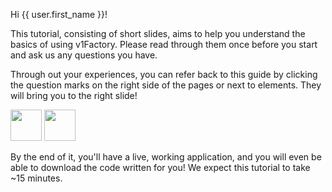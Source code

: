 Hi {{ user.first_name }}!

This tutorial, consisting of short slides, aims to help you understand the basics of using v1Factory. Please read through them once before you start and ask us any questions you have.

Through out your experiences, you can refer back to this guide by clicking the question marks on the right side of the pages or next to elements. They will bring you to the right slide!

<div class="images">
	<img height="50" class="img-polaroid" src="{{ STATIC_URL }}img/tutorial/q-mark1.png">
	<img height="50" class="img-polaroid" src="{{ STATIC_URL }}img/tutorial/q-mark2.png">
</div>

By the end of it, you'll have a live, working application, and you will even be able to download the code written for you! We expect this tutorial to take ~15 minutes.
